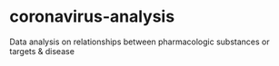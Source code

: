 # coronavirus-analysis
Data analysis on relationships between pharmacologic substances or targets &amp; disease

